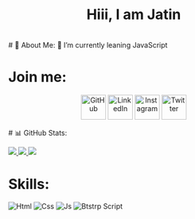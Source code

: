 <p>
  <h1 align="center" font-size="50px">Hiii, I am  Jatin</h1>
</p>
<br>
# 💫 About Me:
🔭 I’m currently leaning JavaScript

# Join me:
<p align="center">
	<a href="https://github.com/Jatinchahal2003"><img src="https://cdn1.iconfinder.com/data/icons/rounded-social-media/512/github-512.png" alt="GitHub" width="50px"/></a>
	<a href="https://www.linkedin.com/in/jatin-chahal-753652248/"><img src="https://th.bing.com/th/id/R.2dfcb5593e4584752aca815df2342b74?rik=nY6KjzJ2G3riRQ&riu=http%3a%2f%2fbettyrrobinson.ca%2fwp-content%2fuploads%2f2020%2f11%2flin.png&ehk=I6xMkkS0RQse7mKPSJsuK9KwEFKeK1vUI%2bJCTVdOo1Y%3d&risl=&pid=ImgRaw&r=0" alt="LinkedIn" width="50px"/></a>
	<a href="https://www.instagram.com/_jatin777_/"><img src="https://cdn4.iconfinder.com/data/icons/social-messaging-ui-color-shapes-2-free/128/social-instagram-new-circle-1024.png" alt="Instagram" width="50px"/></a>
	<a href="https://twitter.com/kenkaneki691"><img src="https://cdn4.iconfinder.com/data/icons/social-media-icons-the-circle-set/48/twitter_circle-1024.png" alt="Twitter" width="50px"/></a>
  	
</p>
# 📊 GitHub Stats:
<p align="left">
  <a href="https://github.com/Jatinchahal2003">
    <img src="https://github-readme-streak-stats.herokuapp.com/?user=Jatinchahal2003&hide_border=true&card_width=338&theme=transparent" />
  </a>
  <a href="https://github.com/Jatinchahal2003">
    <img src="http://github-profile-summary-cards.vercel.app/api/cards/stats?username=Jatinchahal2003&theme=transparent" />
  </a>
  <a href="https://github.com/Jatinchahal2003">
    <img src="https://github-readme-stats.vercel.app/api/top-langs/?username=Jatinchahal2003&langs_count=6&card_width=699&hide_border=true&theme=transparent" />
  </a>
</p>

# Skills:
![Html](https://img.shields.io/badge/HTML-red) 
![Css](https://img.shields.io/badge/CSS-yellow)
![Js](https://img.shields.io/badge/JAVASCRIPT-green)
![Btstrp Script](https://img.shields.io/badge/BOOTSTRAP-black)
